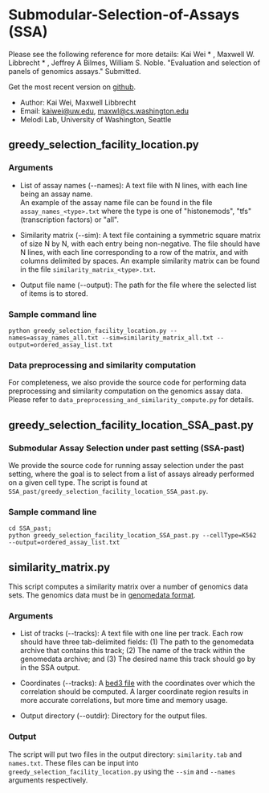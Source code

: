 Submodular-Selection-of-Assays (SSA)
==

Please see the following reference for more details:
Kai Wei * , Maxwell W. Libbrecht * , Jeffrey A Bilmes, William S. Noble. "Evaluation and selection of panels of genomics assays." Submitted.

Get the most recent version on [github](https://github.com/melodi-lab/Submodular-Selection-of-Assays).

* Author: Kai Wei, Maxwell Libbrecht
* Email: kaiwei@uw.edu, maxwl@cs.washington.edu
* Melodi Lab, University of Washington, Seattle

greedy_selection_facility_location.py
--

### Arguments

* List of assay names (--names):
A text file with N lines, with each line being an assay name.  
An example of the assay name file can be found in the file `assay_names_<type>.txt` where the type is one of "histonemods", "tfs" (transcription factors) or "all".

* Similarity matrix (--sim):
A text file containing a symmetric square matrix of size N by N, with each entry being non-negative. The file should have N lines, with each line corresponding to a row of the matrix, and with columns delimited by spaces. 
An example similarity matrix can be found in the file `similarity_matrix_<type>.txt`.

* Output file name (--output):
The path for the file where the selected list of items is to stored. 

### Sample command line

    python greedy_selection_facility_location.py --names=assay_names_all.txt --sim=similarity_matrix_all.txt --output=ordered_assay_list.txt

### Data preprocessing and similarity computation

For completeness, we also provide the source code for performing data preprocessing and similarity computation on the genomics assay data. Please refer to `data_preprocessing_and_similarity_compute.py` for details. 

greedy_selection_facility_location_SSA_past.py
--

### Submodular Assay Selection under past setting (SSA-past)

We provide the source code for running assay selection under the past setting, where the goal is to select from a list of assays already performed on a given cell type. The script is found at `SSA_past/greedy_selection_facility_location_SSA_past.py`.

### Sample command line
    
    cd SSA_past;
    python greedy_selection_facility_location_SSA_past.py --cellType=K562 --output=ordered_assay_list.txt
    
similarity_matrix.py
--

This script computes a similarity matrix over a number of genomics data sets.
The genomics data must be in [genomedata format](https://www.pmgenomics.ca/hoffmanlab/proj/genomedata/).

### Arguments

* List of tracks (--tracks):
A text file with one line per track.
Each row should have three tab-delimited fields:
(1) The path to the genomedata archive that contains this track;
(2) The name of the track within the genomedata archive; and 
(3) The desired name this track should go by in the SSA output.

* Coordinates (--tracks):
A [bed3 file](https://genome.ucsc.edu/FAQ/FAQformat.html#format1) with the coordinates over which the correlation should be computed.
A larger coordinate region results in more accurate correlations, but more time and memory usage.

* Output directory (--outdir):
Directory for the output files.

### Output

The script will put two files in the output directory: `similarity.tab` and `names.txt`. These files can be input into `greedy_selection_facility_location.py` using the `--sim` and `--names` arguments respectively.

